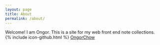 ```yaml
---
layout: page
title: About
permalink: /about/
---
```


Welcome! I am Ongor. This is a site for my web front end note collections.
<br/>
{% include icon-github.html %} [OngorChow](https://github.com/OngorChow)

